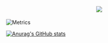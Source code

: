 <h1 align="center"> <a href="https://sunguoqi.com/"> <img src="https://readme-typing-svg.herokuapp.com/?lines=UtopianCoding同学祝您今天愉快!&center=true&size=27"> </a> </h1>


![Metrics](https://metrics.lecoq.io/UtopianCoding?template=classic&base=header%2C%20activity%2C%20community%2C%20repositories%2C%20metadata&base.indepth=false&base.hireable=false&base.skip=false&config.timezone=Asia%2FShanghai)

[![Anurag's GitHub stats](https://github-readme-stats.vercel.app/api?username=UtopianCoding&hide_title=true&hide_border=true&show_icons=trueline_height=21&text_color=000&icon_color=000&bg_color=0,ea6161,ffc64d,fffc4d,52fa5a&theme=graywhite)](https://github.com/anuraghazra/github-readme-stats)



